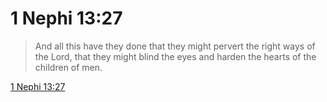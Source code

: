 # 1 Nephi 13:27

> And all this have they done that they might pervert the right ways of the Lord, that they might blind the eyes and harden the hearts of the children of men.

[1 Nephi 13:27](https://www.churchofjesuschrist.org/study/scriptures/bofm/1-ne/13?lang=eng&id=p27#p27)



